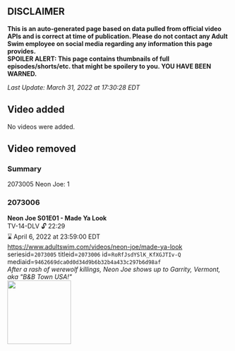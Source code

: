 ## DISCLAIMER
**This is an auto-generated page based on data pulled from official video APIs and is correct at time of publication. Please do not contact any Adult Swim employee on social media regarding any information this page provides.**  
**SPOILER ALERT: This page contains thumbnails of full episodes/shorts/etc. that might be spoilery to you. YOU HAVE BEEN WARNED.**  

_Last Update: March 31, 2022 at 17:30:28 EDT_
## Video added
No videos were added.  
## Video removed
### Summary
2073005 Neon Joe: 1  
### 2073006
**Neon Joe S01E01 - Made Ya Look**  
TV-14-DLV 🔓 22:29  
⌛ April 6, 2022 at 23:59:00 EDT  
https://www.adultswim.com/videos/neon-joe/made-ya-look  
seriesid=`2073005` titleid=`2073006` id=`RoRfJsdYSlK_KfXGJTIv-Q` mediaid=`9462669dca0d0d34d9b6b32b4a433c297b6d98af`  
_After a rash of werewolf killings, Neon Joe shows up to Garrity, Vermont, aka "B&B Town USA!"_  
<a href="https://media.cdn.adultswim.com/uploads/20200312/thumbnails/2_203121130302-neonjoe_101_dup-20150929.jpg"><img src="https://media.cdn.adultswim.com/uploads/20200312/thumbnails/2_203121130302-neonjoe_101_dup-20150929.jpg" height="144px" /></a>
